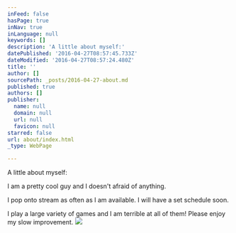 ```yaml
---
inFeed: false
hasPage: true
inNav: true
inLanguage: null
keywords: []
description: 'A little about myself:'
datePublished: '2016-04-27T08:57:45.733Z'
dateModified: '2016-04-27T08:57:24.480Z'
title: ''
author: []
sourcePath: _posts/2016-04-27-about.md
published: true
authors: []
publisher:
  name: null
  domain: null
  url: null
  favicon: null
starred: false
url: about/index.html
_type: WebPage

---
```

A little about myself:

I am a pretty cool guy and I doesn't afraid of anything.

I pop onto stream as often as I am available. I will have a set schedule soon.

I play a large variety of games and I am terrible at all of them! Please enjoy my slow improvement.
![](https://the-grid-user-content.s3-us-west-2.amazonaws.com/39221945-a6e3-408f-957d-7a31df446ba7.jpg)